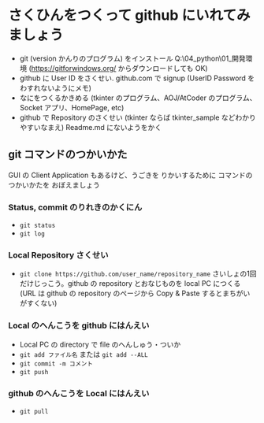 # さくひんをつくって github にいれてみましょう

- git (version かんりのプログラム) をインストール Q:\04_python\01_開発環境 (https://gitforwindows.org/ からダウンロードしても OK)
- github に User ID をさくせい. github.com で signup  (UserID Password をわすれないようにメモ)
- なにをつくるかきめる (tkinter のプログラム、AOJ/AtCoder のプログラム、Socket アプリ、HomePage, etc)
- github で Repository のさくせい (tkinter ならば tkinter_sample などわかりやすいなまえ) Readme.md にないようをかく


## git コマンドのつかいかた

GUI の Client Application もあるけど、うごきを りかいするために コマンドの つかいかたを おぼえましょう

### Status, commit のりれきのかくにん

- `git status`
- `git log`

### Local Repository さくせい

- `git clone https://github.com/user_name/repository_name` さいしょの1回だけじっこう。github の repository とおなじものを local PC につくる (URL は github の repository のページから Copy & Paste するとまちがいがすくない)

### Local のへんこうを github にはんえい

- Local PC の directory で file のへんしゅう・ついか
- `git add ファイル名`  または  `git add --ALL`
- `git commit -m コメント`
- `git push`

### github のへんこうを Local にはんえい

- `git pull`
